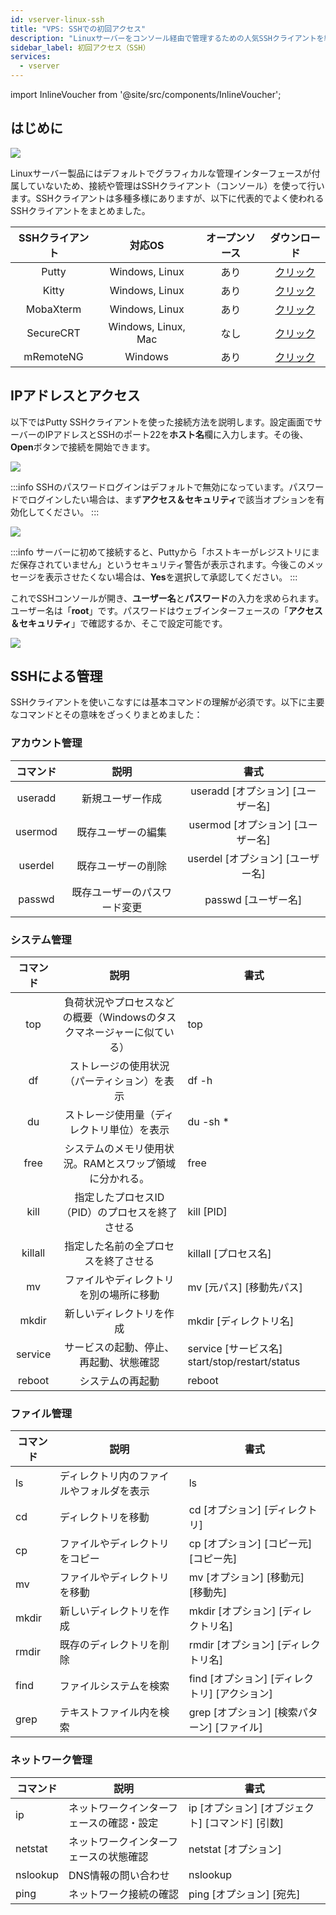 ```yaml
---
id: vserver-linux-ssh
title: "VPS: SSHでの初回アクセス"
description: "Linuxサーバーをコンソール経由で管理するための人気SSHクライアントを紹介し、Puttyを使った安全な接続方法を解説 → 今すぐチェック"
sidebar_label: 初回アクセス（SSH）
services:
  - vserver
---
```


import InlineVoucher from '@site/src/components/InlineVoucher';

## はじめに

![](https://screensaver01.zap-hosting.com/index.php/s/TYEHE38gNQoFjBx/download/ssh_connect.gif)

Linuxサーバー製品にはデフォルトでグラフィカルな管理インターフェースが付属していないため、接続や管理はSSHクライアント（コンソール）を使って行います。SSHクライアントは多種多様にありますが、以下に代表的でよく使われるSSHクライアントをまとめました。



| SSHクライアント | 対応OS | オープンソース |                           ダウンロード                           |
| :-------------: | :----: | :------------: | :--------------------------------------------------------------: |
|     Putty       | Windows, Linux |      あり      |               [クリック](https://www.putty.org/)                |
|     Kitty       | Windows, Linux |      あり      |        [クリック](http://www.9bis.net/kitty/)                   |
|   MobaXterm     | Windows, Linux |      あり      |           [クリック](https://mobaxterm.mobatek.net/)            |
|   SecureCRT     | Windows, Linux, Mac | なし       | [クリック](https://www.vandyke.com/cgi-bin/releases.php?product=securecrt) |
|   mRemoteNG     |    Windows     |      あり      |           [クリック](https://mremoteng.org/download)            |


<InlineVoucher />

## IPアドレスとアクセス

以下ではPutty SSHクライアントを使った接続方法を説明します。設定画面でサーバーのIPアドレスとSSHのポート22を**ホスト名**欄に入力します。その後、**Open**ボタンで接続を開始できます。



![](https://screensaver01.zap-hosting.com/index.php/s/wyfbo8dENbX3T9E/preview)



:::info
SSHのパスワードログインはデフォルトで無効になっています。パスワードでログインしたい場合は、まず**アクセス＆セキュリティ**で該当オプションを有効化してください。
:::



![](https://screensaver01.zap-hosting.com/index.php/s/N7ZL8MZfe55T7zR/preview)



:::info
サーバーに初めて接続すると、Puttyから「ホストキーがレジストリにまだ保存されていません」というセキュリティ警告が表示されます。今後このメッセージを表示させたくない場合は、**Yes**を選択して承認してください。
:::

 

これでSSHコンソールが開き、**ユーザー名**と**パスワード**の入力を求められます。ユーザー名は「**root**」です。パスワードはウェブインターフェースの「**アクセス＆セキュリティ**」で確認するか、そこで設定可能です。



![](https://screensaver01.zap-hosting.com/index.php/s/X8ykHmkYFa826aM/preview)





## SSHによる管理

SSHクライアントを使いこなすには基本コマンドの理解が必須です。以下に主要なコマンドとその意味をざっくりまとめました：


### アカウント管理

| コマンド  |                説明                |            書式            |
| :-------: | :-------------------------------: | :------------------------: |
| useradd   |          新規ユーザー作成          | useradd [オプション] [ユーザー名] |
| usermod   |      既存ユーザーの編集       | usermod [オプション] [ユーザー名] |
| userdel   |        既存ユーザーの削除        | userdel [オプション] [ユーザー名] |
| passwd    | 既存ユーザーのパスワード変更 |      passwd [ユーザー名]       |



### システム管理

| コマンド  |                         説明                         | 書式                                       |
| :-------: | :--------------------------------------------------: | ------------------------------------------ |
|   top     | 負荷状況やプロセスなどの概要（Windowsのタスクマネージャーに似ている） | top                                        |
|   df      | ストレージの使用状況（パーティション）を表示            | df -h                                      |
|   du      | ストレージ使用量（ディレクトリ単位）を表示               | du -sh *                                   |
|  free     | システムのメモリ使用状況。RAMとスワップ領域に分かれる。 | free                                       |
|  kill     | 指定したプロセスID（PID）のプロセスを終了させる          | kill [PID]                                 |
| killall   | 指定した名前の全プロセスを終了させる                     | killall [プロセス名]                        |
|   mv      | ファイルやディレクトリを別の場所に移動                     | mv [元パス] [移動先パス]                    |
|  mkdir    | 新しいディレクトリを作成                                  | mkdir [ディレクトリ名]                       |
| service   | サービスの起動、停止、再起動、状態確認                    | service [サービス名] start/stop/restart/status |
| reboot    | システムの再起動                                         | reboot                                     |



### ファイル管理

| コマンド | 説明 | 書式 |
| -------- | ------------------------------------------ | ---------------------------------------- |
| ls       | ディレクトリ内のファイルやフォルダを表示 | ls                                       |
| cd       | ディレクトリを移動                         | cd [オプション] [ディレクトリ]            |
| cp       | ファイルやディレクトリをコピー             | cp [オプション] [コピー元] [コピー先]     |
| mv       | ファイルやディレクトリを移動                 | mv [オプション] [移動元] [移動先]         |
| mkdir    | 新しいディレクトリを作成                     | mkdir [オプション] [ディレクトリ名]        |
| rmdir    | 既存のディレクトリを削除                     | rmdir [オプション] [ディレクトリ名]        |
| find     | ファイルシステムを検索                       | find [オプション] [ディレクトリ] [アクション] |
| grep     | テキストファイル内を検索                     | grep [オプション] [検索パターン] [ファイル] |



### ネットワーク管理

| コマンド | 説明 | 書式 |
| -------- | ---------------------------------------------- | ----------------------------------------- |
| ip       | ネットワークインターフェースの確認・設定       | ip [オプション] [オブジェクト] [コマンド] [引数] |
| netstat  | ネットワークインターフェースの状態確認         | netstat [オプション]                      |
| nslookup | DNS情報の問い合わせ                            | nslookup                                 |
| ping     | ネットワーク接続の確認                         | ping [オプション] [宛先]                  


<InlineVoucher />